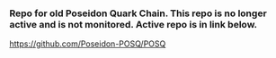 ### Repo for old Poseidon Quark Chain. This repo is no longer active and is not monitored. Active repo is in link below. ###

https://github.com/Poseidon-POSQ/POSQ





